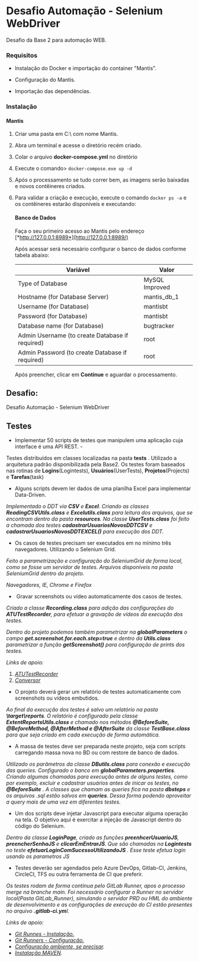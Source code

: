 # **Desafio Automação - Selenium WebDriver**

Desafio da Base 2 para automação WEB.



### Requisitos

- Instalação do Docker e importação do container "Mantis".

- Configuração do Mantis.

- Importação das dependências.

  

  

###  Instalação

#### 	Mantis

1. Criar uma pasta  em C:\ com nome Mantis.

2. Abra um terminal e acesse o diretório recém criado.

3. Colar o arquivo **docker-compose.yml** no diretório

4. Execute o comando> `docker-compose.exe up -d`

5. Após o processamento se tudo correr bem, as imagens serão baixadas e novos contêineres criados.

6. Para validar a criação e execução, execute o comando `docker ps -a` e os contêineres estarão disponíveis e executando:

   

   #### **Banco de Dados**

   Faça o seu primeiro acesso ao Mantis pelo endereço [*http://127.0.0.1:8989*](http://127.0.0.1:8989/)

   Após acessar será necessário configurar o banco de dados conforme tabela abaixo:

   | Variável                                        | Valor          |
   | ----------------------------------------------- | -------------- |
   | Type of Database                                | MySQL Improved |
   | Hostname (for Database Server)                  | mantis_db_1    |
   | Username (for Database)                         | mantisbt       |
   | Password (for Database)                         | mantisbt       |
   | Database name (for Database)                    | bugtracker     |
   | Admin Username (to create Database if required) | root           |
   | Admin Password (to create Database if required) | root           |

   Após preencher, clicar em **Continue** e aguardar o processamento.

   




## Desafio:

Desafio Automação - Selenium WebDriver

## Testes

- Implementar 50 scripts de testes que manipulem uma aplicação cuja interface é uma API REST.  -

Testes distribuídos em classes localizadas na  pasta **tests** . Utilizado a arquitetura padrão disponibilizada pela Base2. Os testes foram baseados nas rotinas de   **Logins**(Logintests), **Usuários**(UserTests), **Projetos**(Projects) e **Tarefas**(task)



- Alguns scripts devem ler dados de uma planilha Excel para implementar Data-Driven.

*Implementado o DDT via **CSV** e **Excel**. Criando as classes **ReadingCSVUtils.class** e **Excelutils.class** para leitura dos arquivos, que se encontram dentro da pasta **resources**. Na classe **UserTests.class** foi feito a chamada dos testes **cadastrarUsuariosNovosDDTCSV** e **cadastrarUsuariosNovosDDTEXCEL()** para execução dos DDT.*



-  Os casos de testes precisam ser executados em no mínimo três navegadores. Utilizando o Selenium Grid.

*Feito a parametrização e configuração do SeleniumGrid de forma local, como se fosse um servidor de testes. Arquivos disponíveis na pasta SeleniumGrid dentro do projeto.*

*Navegadores,  IE, Chrome e Firefox*



- ​	Gravar screenshots ou vídeo automaticamente dos casos de testes.

*Criado a classe **Recording.class** para adição das configurações do **ATUTestRecorder**, para efetuar a gravação de vídeos da execução dos testes.* 

*Dentro do projeto podemos também parametrizar na **globalParameters** o campo **get.screenshot.for.each.step=true** e dentro da **Utils.class** parametrizar a função **getScreenshot()** para configuração de prints dos testes.*

*Links de apoio:* 

1. [*ATUTestRecorder*](https://medium.com/@alanpaulooficial/como-gravar-evid%C3%AAncias-de-automa%C3%A7%C3%A3o-de-testes-em-v%C3%ADdeos-utilizando-o-selenium-webdriver-c12a0dab8452) 
2. *[Conversor](https://convertio.co/pt/)*



-  O projeto deverá gerar um relatório de testes automaticamente com screenshots ou vídeos embutidos.

*Ao final da execução dos testes é salvo um relatório na pasta **\target\reports**.  O relatório é configurado pela classe **ExtentReportsUtils.class**  e chamado nos métodos **@BeforeSuite, @BeforeMethod, @AfterMethod e @AfterSuite**  da classe **TestBase.class** para que seja criado em  cada execução de forma automática.*



- A massa de testes deve ser preparada neste projeto, seja com scripts carregando massa nova no BD ou com restore de banco de dados.


*Utilizado os parâmetros da classe **DButils.class** para conexão e execução das queries. Configurado o banco em **globalParameters.properties**. Criando algumas chamadas para execução antes de alguns testes, como por exemplo, excluir e cadastrar usuários antes de inicar os testes, no **@BeforeSuite** . A classes que chamam as queries fica na pasta **dbsteps** e os arquivos .sql estão salvos em **queries**.  Dessa forma podendo aproveitar a query mais de uma vez em diferentes testes.*



- Um dos scripts deve injetar Javascript para executar alguma operação na tela. O objetivo aqui é exercitar a injeção de Javascript dentro do código do Selenium.

*Dentro da classe **LoginPage**, criado as funções **preenhcerUsuarioJS**, **preencherSenhaJS** e **clicarEmEntrarJS**. Que são chamadas na **Logintests** no teste **efetuarLoginComSucessoUtilizandoJS** . Esse teste efetua login usando os parametros JS*



- Testes deverão ser agendados pelo Azure DevOps, Gitlab-CI, Jenkins, CircleCI, TFS ou outra ferramenta de CI que preferir.

*Os testes rodam de forma continua pelo GitLab Runner, apos o processo merge na branche main. Foi necessário configurar o Runner  no servidor local(Pasta GitLab_Runner), simulando o servidor PRD ou HML do ambiente de desenvolvimento e as configurações de execução do  CI estão presentes no arquivo **.gitlab-ci.ym**l.*

*Links de apoio:* 

- *[Git Runnes - Instalação.](https://docs.gitlab.com/runner/install/windows.html)*
- *[Git Runners - Configuração.](https://docs.gitlab.com/runner/register/index.html)*
- *[Configuração ambiente, se precisar](https://stackoverflow.com/questions/68050125/gitlab-runner-prepare-environment-failed-to-start-process-pwsh-in-windows).*
- *[Instalação MAVEN](http://luizricardo.org/2014/06/instalando-configurando-e-usando-o-maven-para-gerenciar-suas-dependencias-e-seus-projetos-java/).*

​	

